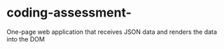 # coding-assessment-

 One-page web application that receives JSON data and renders the data into the DOM

